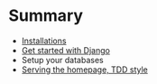 # Summary

* [Installations](installations.md)
* [Get started with Django](get-started-with-django.md)
* Setup your databases
* [Serving the homepage, TDD style](serving-homepage-tdd.md)
